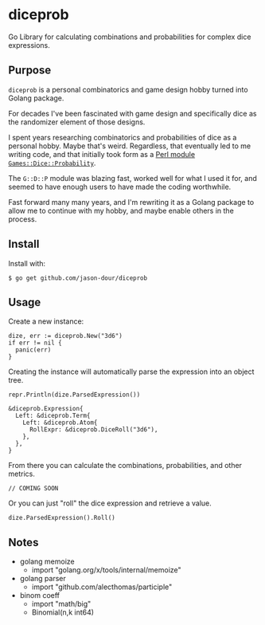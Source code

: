 # diceprob

Go Library for calculating combinations and probabilities for complex dice expressions.

## Purpose

`diceprob` is a personal combinatorics and game design hobby turned into Golang package.

For decades I've been fascinated with game design and specifically dice as the randomizer
element of those designs.  

I spent years researching combinatorics and probabilities of dice as a personal hobby.
Maybe that's weird.  Regardless, that eventually led to me writing code, and that initially
took form as a [Perl module `Games::Dice::Probability`](https://metacpan.org/pod/Games::Dice::Probability).

The `G::D::P` module was blazing fast, worked well for what I used it for, and seemed
to have enough users to have made the coding worthwhile.

Fast forward many many years, and I'm rewriting it as a Golang package to allow me to
continue with my hobby, and maybe enable others in the process.

## Install

Install with:

``` shell
$ go get github.com/jason-dour/diceprob
```

## Usage

Create a new instance:

``` golang
dize, err := diceprob.New("3d6")
if err != nil {
  panic(err)
}
```

Creating the instance will automatically parse the expression into an object tree.

``` golang
repr.Println(dize.ParsedExpression())
```

``` text
&diceprob.Expression{
  Left: &diceprob.Term{
    Left: &diceprob.Atom{
      RollExpr: &diceprob.DiceRoll("3d6"),
    },
  },
}
```

From there you can calculate the combinations, probabilities, and other metrics.

``` golang
// COMING SOON
```

Or you can just "roll" the dice expression and retrieve a value.

``` golang
dize.ParsedExpression().Roll()
```

## Notes

* golang memoize
  * import "golang.org/x/tools/internal/memoize"
* golang parser
  * import "github.com/alecthomas/participle"
* binom coeff
  * import "math/big"
  * Binomial(n,k int64)
